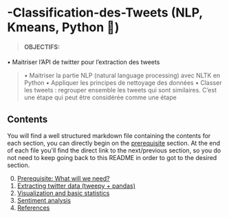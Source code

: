 # -Classification-des-Tweets (NLP, Kmeans, Python 🐍) 

> #### OBJECTIFS:
• Maitriser l’API de twitter pour l’extraction des tweets
>• Maitriser la partie NLP (natural language processing) avec NLTK en Python
• Appliquer les principes de nettoyage des données
• Classer les tweets : regrouper ensemble les tweets qui sont similaires. C’est une étape qui peut
être considérée comme une étape 


## Contents

You will find a well structured markdown file containing the contents for each section, you can directly begin on the [prerequisite](https://github.com/RodolfoFerro/pandas_twitter/blob/master/00-prerequisite.md) section. At the end of each file you'll find the direct link to the next/previous section, so you do not need to keep going back to this README in order to got to the desired section.

0. [Prerequisite: What will we need?](https://github.com/RodolfoFerro/pandas_twitter/blob/master/00-prerequisite.md)
1. [Extracting twitter data (tweepy + pandas)](https://github.com/RodolfoFerro/pandas_twitter/blob/master/01-extracting-data.md)
2. [Visualization and basic statistics](https://github.com/RodolfoFerro/pandas_twitter/blob/master/02-visualization.md)
3. [Sentiment analysis](https://github.com/RodolfoFerro/pandas_twitter/blob/master/03-sentiment-analysis.md)
4. [References](https://github.com/RodolfoFerro/pandas_twitter/blob/master/04-references.md)
